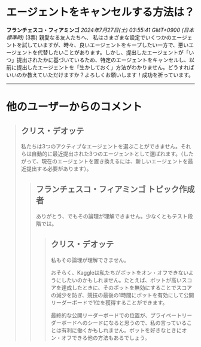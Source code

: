 # エージェントをキャンセルする方法は？
**フランチェスコ・フィアミンゴ** *2024年7月27日(土) 03:55:41 GMT+0900 (日本標準時)* (3票)
親愛なる友人たちへ、
私はさまざまな設定でいくつかのエージェントを試していますが、時々、良いエージェントをキープしたい一方で、悪いエージェントを代替したいことがあります。しかし、提出したエージェントが「いつ」提出されたかに基づいているため、特定のエージェントをキャンセルし、以前に提出したエージェントを「生かしておく」方法がわかりません。どうすればいいのか教えていただけますか？よろしくお願いします！成功を祈っています。

---
# 他のユーザーからのコメント
> ## クリス・デオッテ
> 
> 私たちは3つのアクティブなエージェントを選ぶことができません。それらは自動的に最近提出された3つのエージェントとして選ばれます。（したがって、現在のエージェントを置き換えるには、新しいエージェントを最近提出する必要があります）。
> 
> > ## フランチェスコ・フィアミンゴ トピック作成者
> > 
> > ありがとう、でもその論理が理解できません。少なくともテスト段階では。
> > 
> > > ## クリス・デオッテ
> > > 
> > > 私もその論理が理解できません。
> > > 
> > > おそらく、Kaggleは私たちがボットをオン・オフできないようにしたいのかもしれません。たとえば、ボットが高いスコアを達成したときに、そのボットを無効にすることでスコアの減少を防ぎ、競技の最後の1時間にボットを有効にして公開リーダーボードで1位を獲得することができます。
> > > 
> > > 最終的な公開リーダーボードでの位置が、プライベートリーダーボードへのシードになると思うので、私の言っていることは有利に働くかもしれません。ボットを好きなときにオン・オフできる他の方法もあるでしょう。
